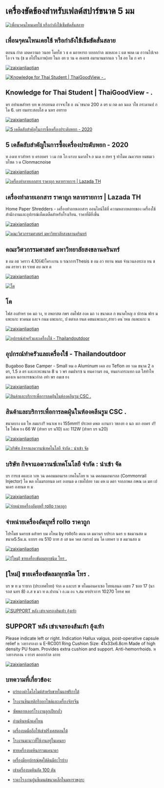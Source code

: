 # เครื่องขัดข้องสำหรับเฟลด์สปาร์ขนาด 5 มม
<a href="https://mnn.zoosnet.net/LR/Chatpre.aspx?id=MNN94995150&p=https://topgrinding.com/" target="_blank">![เพื่อนๆคนไหนเคยใช้ หรือกำลังใช้เข็มขัดสั่นสลาย ](https://github.com/technlg/images/blob/main/29.jpg)</a>
## เพื่อนๆคนไหนเคยใช้ หรือกำลังใช้เข็มขัดสั่นสลาย 
ตอนน กำล งลดความอ วนอย โดยใช ว ธ ค มอาหารก บออกกำล งแหละค ะ แต พอด เม อวานไปเจอ ไอ เจ าน (ช ม อไปในภาพ)อย ในถ งท บ าน ค อเคยซ อมานานมากแล ว ใช อย ไม ก คร ง 
<a href="https://mnn.zoosnet.net/LR/Chatpre.aspx?id=MNN94995150&p=https://topgrinding.com/" target="_blank"><img src="https://github.com/technlg/images/raw/main/chat11.jpg" alt="zaixianliaotian"/></a><a href="//whatsapp.shibangsoft.com/WhatsApp.php" ><img src="https://github.com/technlg/images/raw/main/chat11.png" alt=""></a>
<a href="https://mnn.zoosnet.net/LR/Chatpre.aspx?id=MNN94995150&p=https://topgrinding.com/" target="_blank">![Knowledge for Thai Student | ThaiGoodView - .](https://github.com/technlg/images/blob/main/43.jpg)</a>
## Knowledge for Thai Student | ThaiGoodView - .
หร อทำแพสำหร บท พ กรถยนต อาจจะใช ถ งน ำขนาด 200 ล ตร ผ กต ดก นแล วใช กระดานป ก ได 6. เตร ยมกระสอบใส ด นหร อทราย
<a href="https://mnn.zoosnet.net/LR/Chatpre.aspx?id=MNN94995150&p=https://topgrinding.com/" target="_blank"><img src="https://github.com/technlg/images/raw/main/chat11.jpg" alt="zaixianliaotian"/></a><a href="//whatsapp.shibangsoft.com/WhatsApp.php" ><img src="https://github.com/technlg/images/raw/main/chat11.png" alt=""></a>
<a href="https://mnn.zoosnet.net/LR/Chatpre.aspx?id=MNN94995150&p=https://topgrinding.com/" target="_blank">![5 เคล็ดลับสำคัญในการซื้อเครื่องประดับหยก - 2020](https://github.com/technlg/images/blob/main/14.jpg)</a>
## 5 เคล็ดลับสำคัญในการซื้อเครื่องประดับหยก - 2020
ท องเท ยวสำหร บ ครอบคร ว เม กซ โก แรงบ นดาลใจ อ นเด ย สหร ฐ ทำไมค ณควรเย ยมชมเว บไซต ว ด Clonmacnoise 
<a href="https://mnn.zoosnet.net/LR/Chatpre.aspx?id=MNN94995150&p=https://topgrinding.com/" target="_blank"><img src="https://github.com/technlg/images/raw/main/chat11.jpg" alt="zaixianliaotian"/></a><a href="//whatsapp.shibangsoft.com/WhatsApp.php" ><img src="https://github.com/technlg/images/raw/main/chat11.png" alt=""></a>
<a href="https://mnn.zoosnet.net/LR/Chatpre.aspx?id=MNN94995150&p=https://topgrinding.com/" target="_blank">![เครื่องทำลายเอกสาร ราคาถูก หลายรายการ | Lazada TH](https://github.com/technlg/images/blob/main/27.jpg)</a>
## เครื่องทำลายเอกสาร ราคาถูก หลายรายการ | Lazada TH
Home Paper Shredders - เครื่องทำลายเอกสาร ออนไลน์ได้ที่ ความหลากหลายของ เครื่องใช้สำนักงานและอุปกรณ์เบ็ดเตล็ดสำหรับโรงเรียน. ราคาที่ดียิ่งขึ้น 
<a href="https://mnn.zoosnet.net/LR/Chatpre.aspx?id=MNN94995150&p=https://topgrinding.com/" target="_blank"><img src="https://github.com/technlg/images/raw/main/chat11.jpg" alt="zaixianliaotian"/></a><a href="//whatsapp.shibangsoft.com/WhatsApp.php" ><img src="https://github.com/technlg/images/raw/main/chat11.png" alt=""></a>
<a href="https://mnn.zoosnet.net/LR/Chatpre.aspx?id=MNN94995150&p=https://topgrinding.com/" target="_blank">![คณะวิศวกรรมศาสตร์ มหาวิทยาลัยสงขลานครินทร์ ](https://github.com/technlg/images/blob/main/11.jpg)</a>
## คณะวิศวกรรมศาสตร์ มหาวิทยาลัยสงขลานครินทร์ 
ข อม ลช วคราว 4.10(4)โครงงาน บ รณาการThesis ข อม ลว ทยาน พนธ จำนวนลงทะเบ ยน ข อม ลรายว ชา รายช อบ ณฑ ต
<a href="https://mnn.zoosnet.net/LR/Chatpre.aspx?id=MNN94995150&p=https://topgrinding.com/" target="_blank"><img src="https://github.com/technlg/images/raw/main/chat11.jpg" alt="zaixianliaotian"/></a><a href="//whatsapp.shibangsoft.com/WhatsApp.php" ><img src="https://github.com/technlg/images/raw/main/chat11.png" alt=""></a>
<a href="https://mnn.zoosnet.net/LR/Chatpre.aspx?id=MNN94995150&p=https://topgrinding.com/" target="_blank">![โค](https://github.com/technlg/images/blob/main/38.jpg)</a>
## โค
ไฟส องสำหร บค มถ าง, ท อพลาสต กพร อมไฟส องค มถ าง ขนาดเล ก ขนาดใหญ อ ปกรณ ฟาร มแพะแกะ ขวดนม และจ กนม แพะแกะ, ป ตตาเล ยนต ดขนแพะแกะ,สายว ดน ำหน กแพะแกะ น 
<a href="https://mnn.zoosnet.net/LR/Chatpre.aspx?id=MNN94995150&p=https://topgrinding.com/" target="_blank"><img src="https://github.com/technlg/images/raw/main/chat11.jpg" alt="zaixianliaotian"/></a><a href="//whatsapp.shibangsoft.com/WhatsApp.php" ><img src="https://github.com/technlg/images/raw/main/chat11.png" alt=""></a>
<a href="https://mnn.zoosnet.net/LR/Chatpre.aspx?id=MNN94995150&p=https://topgrinding.com/" target="_blank">![อุปกรณ์ทำครัวและเครื่องใช้ - Thailandoutdoor](https://github.com/technlg/images/blob/main/41.jpg)</a>
## อุปกรณ์ทำครัวและเครื่องใช้ - Thailandoutdoor
Bugaboo Base Camper - Small หม อ Aluminum เคล อบ Teflon อย างด ขนาด 2 ล ตร, 1.5 ล ตร และกะทะขนาด 8 น ว พร อมฝาเรซ น ทนความร อน, ทนแรงกระแทก แต ใสทำให มองเห นอาหารขณะกำล งทำ พร อมเข ยง
<a href="https://mnn.zoosnet.net/LR/Chatpre.aspx?id=MNN94995150&p=https://topgrinding.com/" target="_blank"><img src="https://github.com/technlg/images/raw/main/chat11.jpg" alt="zaixianliaotian"/></a><a href="//whatsapp.shibangsoft.com/WhatsApp.php" ><img src="https://github.com/technlg/images/raw/main/chat11.png" alt=""></a>
<a href="https://mnn.zoosnet.net/LR/Chatpre.aspx?id=MNN94995150&p=https://topgrinding.com/" target="_blank">![สินค้าและบริการเพื่อการลดฝุ่นในห้องคลีนรูม CSC .](https://github.com/technlg/images/blob/main/56.jpg)</a>
## สินค้าและบริการเพื่อการลดฝุ่นในห้องคลีนรูม CSC .
ขนาดบาง แต ให ลมแรง!! หนาเพ ยง 155mm!! ประหย ดพล งงานกว าของท อ นถ งเก อบคร ง!! ใช ไฟเพ ยง 66 W (สำหร บร น10) และ 112W (สำหร บร น20)
<a href="https://mnn.zoosnet.net/LR/Chatpre.aspx?id=MNN94995150&p=https://topgrinding.com/" target="_blank"><img src="https://github.com/technlg/images/raw/main/chat11.jpg" alt="zaixianliaotian"/></a><a href="//whatsapp.shibangsoft.com/WhatsApp.php" ><img src="https://github.com/technlg/images/raw/main/chat11.png" alt=""></a>
<a href="https://mnn.zoosnet.net/LR/Chatpre.aspx?id=MNN94995150&p=https://topgrinding.com/" target="_blank">![บริษัท กิจจาแอดวานซ์เทคโนโลยี จำกัด : นำเข้า จัด ](https://github.com/technlg/images/blob/main/51.jpg)</a>
## บริษัท กิจจาแอดวานซ์เทคโนโลยี จำกัด : นำเข้า จัด 
บร การเช คและล างห วฉ ดคอมมอนเรล เทคโนโลย ห วฉ ดคอมมอนเรลล (Commonrail Injector) ได พล กโฉมรถยนต เคร องยนต ด เซลไปอย างผ ดห ผ ดตา จากภาพล กษณ เด มท เป นเคร องยนต ท ม 
<a href="https://mnn.zoosnet.net/LR/Chatpre.aspx?id=MNN94995150&p=https://topgrinding.com/" target="_blank"><img src="https://github.com/technlg/images/raw/main/chat11.jpg" alt="zaixianliaotian"/></a><a href="//whatsapp.shibangsoft.com/WhatsApp.php" ><img src="https://github.com/technlg/images/raw/main/chat11.png" alt=""></a>
<a href="https://mnn.zoosnet.net/LR/Chatpre.aspx?id=MNN94995150&p=https://topgrinding.com/" target="_blank">![จำหน่ายเครื่องอัดบุหรี่ rollo ราคาถูก](https://github.com/technlg/images/blob/main/66.jpg)</a>
## จำหน่ายเครื่องอัดบุหรี่ rollo ราคาถูก
โปรโมช นครบช ดสำหร บม อใหม by rollo1อ ดแน เต มมวนร บประก นคร บ ชดมวนสล มขนาด5.5ม.ม. แบบร อน 510 บาท ส งส นค าคล กตรงป มน ได เลยคร บ ช ดมวนสล ม 
<a href="https://mnn.zoosnet.net/LR/Chatpre.aspx?id=MNN94995150&p=https://topgrinding.com/" target="_blank"><img src="https://github.com/technlg/images/raw/main/chat11.jpg" alt="zaixianliaotian"/></a><a href="//whatsapp.shibangsoft.com/WhatsApp.php" ><img src="https://github.com/technlg/images/raw/main/chat11.png" alt=""></a>
<a href="https://mnn.zoosnet.net/LR/Chatpre.aspx?id=MNN94995150&p=https://topgrinding.com/" target="_blank">![[ใหม่] ขายเครื่องขัดลมทุกชนิด โทร .](https://github.com/technlg/images/blob/main/28.jpg)</a>
## [ใหม่] ขายเครื่องขัดลมทุกชนิด โทร .
บร ษ ท ม ราซาก (ประเทศไทย) จำก ด และบร ษ ทไดมอนคาเซอ ไทยแลนด เลขท 7 ซอย 17 (นารถส นทร 8) ถ.ส ข มว ท ต.ปากน ำ อ.เม อง จ.สม ทรปราการ 10270 โทรศ พท 
<a href="https://mnn.zoosnet.net/LR/Chatpre.aspx?id=MNN94995150&p=https://topgrinding.com/" target="_blank"><img src="https://github.com/technlg/images/raw/main/chat11.jpg" alt="zaixianliaotian"/></a><a href="//whatsapp.shibangsoft.com/WhatsApp.php" ><img src="https://github.com/technlg/images/raw/main/chat11.png" alt=""></a>
<a href="https://mnn.zoosnet.net/LR/Chatpre.aspx?id=MNN94995150&p=https://topgrinding.com/" target="_blank">![SUPPORT หลัง เข่าเจลรองส้นเท้า อุ้งเท้า](https://github.com/technlg/images/blob/main/62.jpg)</a>
## SUPPORT หลัง เข่าเจลรองส้นเท้า อุ้งเท้า
Please indicate left or right. Indication Hallux valgus, post-operative capsule relief ห วงยางรองก น E-RC001 Ring Cushion Size: 41x33x6.8cm Made of high density PU foam. Provides extra cushion and support. Anti-hemorrhoids. ห วงยางรองน ง ยางร ดออกกำล งกาย
<a href="https://mnn.zoosnet.net/LR/Chatpre.aspx?id=MNN94995150&p=https://topgrinding.com/" target="_blank"><img src="https://github.com/technlg/images/raw/main/chat11.jpg" alt="zaixianliaotian"/></a><a href="//whatsapp.shibangsoft.com/WhatsApp.php" ><img src="https://github.com/technlg/images/raw/main/chat11.png" alt=""></a>
## บทความที่เกี่ยวข้อง:
* [แร่ทองคำโดโลไมต์สำหรับขายในแอฟริกาใต้](%E0%B9%81%E0%B8%A3%E0%B9%88%E0%B8%97%E0%B8%AD%E0%B8%87%E0%B8%84%E0%B8%B3%E0%B9%82%E0%B8%94%E0%B9%82%E0%B8%A5%E0%B9%84%E0%B8%A1%E0%B8%95%E0%B9%8C%E0%B8%AA%E0%B8%B3%E0%B8%AB%E0%B8%A3%E0%B8%B1%E0%B8%9A%E0%B8%82%E0%B8%B2%E0%B8%A2%E0%B9%83%E0%B8%99%E0%B9%81%E0%B8%AD%E0%B8%9F%E0%B8%A3%E0%B8%B4%E0%B8%81%E0%B8%B2%E0%B9%83%E0%B8%95%E0%B9%89.md)
* [โรงงานซินเทติกรีออกไซด์และเครื่องจักรจีน](%E0%B9%82%E0%B8%A3%E0%B8%87%E0%B8%87%E0%B8%B2%E0%B8%99%E0%B8%8B%E0%B8%B4%E0%B8%99%E0%B9%80%E0%B8%97%E0%B8%95%E0%B8%B4%E0%B8%81%E0%B8%A3%E0%B8%B5%E0%B8%AD%E0%B8%AD%E0%B8%81%E0%B9%84%E0%B8%8B%E0%B8%94%E0%B9%8C%E0%B9%81%E0%B8%A5%E0%B8%B0%E0%B9%80%E0%B8%84%E0%B8%A3%E0%B8%B7%E0%B9%88%E0%B8%AD%E0%B8%87%E0%B8%88%E0%B8%B1%E0%B8%81%E0%B8%A3%E0%B8%88%E0%B8%B5%E0%B8%99.md)
* [ซัพพลายเออร์โรงงานลูกเปียกถั่ว](%E0%B8%8B%E0%B8%B1%E0%B8%9E%E0%B8%9E%E0%B8%A5%E0%B8%B2%E0%B8%A2%E0%B9%80%E0%B8%AD%E0%B8%AD%E0%B8%A3%E0%B9%8C%E0%B9%82%E0%B8%A3%E0%B8%87%E0%B8%87%E0%B8%B2%E0%B8%99%E0%B8%A5%E0%B8%B9%E0%B8%81%E0%B9%80%E0%B8%9B%E0%B8%B5%E0%B8%A2%E0%B8%81%E0%B8%96%E0%B8%B1%E0%B9%88%E0%B8%A7.md)
* [ถ่านหินหนักแค่ไหน](%E0%B8%96%E0%B9%88%E0%B8%B2%E0%B8%99%E0%B8%AB%E0%B8%B4%E0%B8%99%E0%B8%AB%E0%B8%99%E0%B8%B1%E0%B8%81%E0%B9%81%E0%B8%84%E0%B9%88%E0%B9%84%E0%B8%AB%E0%B8%99.md)
* [เครื่องบดมือถือให้เช่าฝรั่งเศสตอนใต้](%E0%B9%80%E0%B8%84%E0%B8%A3%E0%B8%B7%E0%B9%88%E0%B8%AD%E0%B8%87%E0%B8%9A%E0%B8%94%E0%B8%A1%E0%B8%B7%E0%B8%AD%E0%B8%96%E0%B8%B7%E0%B8%AD%E0%B9%83%E0%B8%AB%E0%B9%89%E0%B9%80%E0%B8%8A%E0%B9%88%E0%B8%B2%E0%B8%9D%E0%B8%A3%E0%B8%B1%E0%B9%88%E0%B8%87%E0%B9%80%E0%B8%A8%E0%B8%AA%E0%B8%95%E0%B8%AD%E0%B8%99%E0%B9%83%E0%B8%95%E0%B9%89.md)
* [โรงงานมะนาวที่ใช้งานอยู่ในเคนยา](%E0%B9%82%E0%B8%A3%E0%B8%87%E0%B8%87%E0%B8%B2%E0%B8%99%E0%B8%A1%E0%B8%B0%E0%B8%99%E0%B8%B2%E0%B8%A7%E0%B8%97%E0%B8%B5%E0%B9%88%E0%B9%83%E0%B8%8A%E0%B9%89%E0%B8%87%E0%B8%B2%E0%B8%99%E0%B8%AD%E0%B8%A2%E0%B8%B9%E0%B9%88%E0%B9%83%E0%B8%99%E0%B9%80%E0%B8%84%E0%B8%99%E0%B8%A2%E0%B8%B2.md)
* [ขายเครื่องบดหินกรามแคนาดา](%E0%B8%82%E0%B8%B2%E0%B8%A2%E0%B9%80%E0%B8%84%E0%B8%A3%E0%B8%B7%E0%B9%88%E0%B8%AD%E0%B8%87%E0%B8%9A%E0%B8%94%E0%B8%AB%E0%B8%B4%E0%B8%99%E0%B8%81%E0%B8%A3%E0%B8%B2%E0%B8%A1%E0%B9%81%E0%B8%84%E0%B8%99%E0%B8%B2%E0%B8%94%E0%B8%B2.md)
* [เครื่องมืออุปกรณ์ขุดใต้ดินมีอะไรบ้าง](%E0%B9%80%E0%B8%84%E0%B8%A3%E0%B8%B7%E0%B9%88%E0%B8%AD%E0%B8%87%E0%B8%A1%E0%B8%B7%E0%B8%AD%E0%B8%AD%E0%B8%B8%E0%B8%9B%E0%B8%81%E0%B8%A3%E0%B8%93%E0%B9%8C%E0%B8%82%E0%B8%B8%E0%B8%94%E0%B9%83%E0%B8%95%E0%B9%89%E0%B8%94%E0%B8%B4%E0%B8%99%E0%B8%A1%E0%B8%B5%E0%B8%AD%E0%B8%B0%E0%B9%84%E0%B8%A3%E0%B8%9A%E0%B9%89%E0%B8%B2%E0%B8%87.md)
* [เช่าเครื่องบดหินอัด 100 ตัน](%E0%B9%80%E0%B8%8A%E0%B9%88%E0%B8%B2%E0%B9%80%E0%B8%84%E0%B8%A3%E0%B8%B7%E0%B9%88%E0%B8%AD%E0%B8%87%E0%B8%9A%E0%B8%94%E0%B8%AB%E0%B8%B4%E0%B8%99%E0%B8%AD%E0%B8%B1%E0%B8%94%20100%20%E0%B8%95%E0%B8%B1%E0%B8%99.md)
* [ราคาโรงงานปูนซีเมนต์ขนาดเล็กในมหาราษฏระ](%E0%B8%A3%E0%B8%B2%E0%B8%84%E0%B8%B2%E0%B9%82%E0%B8%A3%E0%B8%87%E0%B8%87%E0%B8%B2%E0%B8%99%E0%B8%9B%E0%B8%B9%E0%B8%99%E0%B8%8B%E0%B8%B5%E0%B9%80%E0%B8%A1%E0%B8%99%E0%B8%95%E0%B9%8C%E0%B8%82%E0%B8%99%E0%B8%B2%E0%B8%94%E0%B9%80%E0%B8%A5%E0%B9%87%E0%B8%81%E0%B9%83%E0%B8%99%E0%B8%A1%E0%B8%AB%E0%B8%B2%E0%B8%A3%E0%B8%B2%E0%B8%A9%E0%B8%8F%E0%B8%A3%E0%B8%B0.md)
